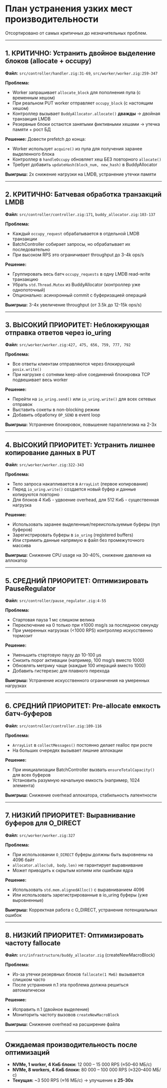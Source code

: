 # План устранения узких мест производительности

Отсортировано от самых критичных до незначительных проблем.

---

## 1. КРИТИЧНО: Устранить двойное выделение блоков (allocate + occupy)

**Файл:** `src/controller/handler.zig:31-69`, `src/worker/worker.zig:259-347`

**Проблема:**
- Worker запрашивает `allocate_block` для пополнения пула (с временным хешом)
- При реальном PUT worker отправляет `occupy_block` (с настоящим хешом)
- Контроллер вызывает `BuddyAllocator.allocate()` **дважды** → двойная транзакция LMDB
- Резервные блоки остаются занятыми фиктивными хешами → утечка памяти + рост БД

**Решение:**
 Довести prefetch до конца:
  - Worker использует `acquire()` из пула для получения заранее выделенного блока
  - Контроллер в `handleOccupy` обновляет хеш БЕЗ повторного `allocate()`
  - Требует добавить `updateHash(block_num, new_hash)` в BuddyAllocator

**Выигрыш:** 2x снижение нагрузки на LMDB, устранение утечки памяти

---

## 2. КРИТИЧНО: Батчевая обработка транзакций LMDB

**Файл:** `src/controller/controller.zig:171`, `buddy_allocator.zig:103-137`

**Проблема:**
- Каждый `occupy_request` обрабатывается в отдельной LMDB транзакции
- BatchController собирает запросы, но обрабатывает их последовательно
- При высоком RPS это ограничивает throughput до 3-4k ops/s

**Решение:**
- Группировать весь батч `occupy_requests` в одну LMDB read-write транзакцию
- Убрать `std.Thread.Mutex` из BuddyAllocator (контроллер уже однопоточный)
- Опционально: асинхронный commit с буферизацией операций

**Выигрыш:** 3-4x увеличение throughput (от 3.5k до 12-15k ops/s)

---

## 3. ВЫСОКИЙ ПРИОРИТЕТ: Неблокирующая отправка ответов через io_uring

**Файл:** `src/worker/worker.zig:427, 475, 656, 759, 777, 792`

**Проблема:**
- Все ответы клиентам отправляются через блокирующий `posix.write()`
- При нагрузке с сотнями keep-alive соединений блокировка TCP подвешивает весь worker

**Решение:**
- Перейти на `io_uring.send()` или `io_uring.write()` для всех сетевых отправок
- Выставить сокеты в non-blocking режим
- Добавить обработку `OP_SEND` в event loop

**Выигрыш:** Устранение блокировок, повышение параллелизма на 2-3x

---

## 4. ВЫСОКИЙ ПРИОРИТЕТ: Устранить лишнее копирование данных в PUT

**Файл:** `src/worker/worker.zig:322-343`

**Проблема:**
- Тело запроса накапливается в `ArrayList` (первое копирование)
- Перед `io_uring.write()` создается новый буфер и данные копируются повторно
- Для блоков 4 КиБ - удвоение overhead, для 512 КиБ - существенная нагрузка

**Решение:**
- Использовать заранее выделенные/переиспользуемые буферы (пул буферов)
- Зарегистрировать буферы в `io_uring` (registered buffers)
- Или стримить данные напрямую в файл без промежуточного массива

**Выигрыш:** Снижение CPU usage на 30-40%, снижение давления на аллокатор

---

## 5. СРЕДНИЙ ПРИОРИТЕТ: Оптимизировать PauseRegulator

**Файл:** `src/controller/pause_regulator.zig:4-55`

**Проблема:**
- Стартовая пауза 1 мс слишком велика
- Переключение на 0 только при ≥1000 msg/s за последнюю секунду
- При умеренных нагрузках (<1000 RPS) контроллер искусственно тормозит

**Решение:**
- Уменьшить стартовую паузу до 10-100 μs
- Снизить порог активации (например, 100 msg/s вместо 1000)
- Обновлять метрику чаще (каждые 100 итераций вместо 1000)
- Добавить гистерезис для плавного перехода

**Выигрыш:** Устранение искусственного ограничения на умеренных нагрузках

---

## 6. СРЕДНИЙ ПРИОРИТЕТ: Pre-allocate емкость батч-буферов

**Файл:** `src/controller/controller.zig:109-116`

**Проблема:**
- `ArrayList` в `collectMessages()` постоянно делает realloc при росте
- На больших очередях вызывает лишние аллокации

**Решение:**
- При инициализации BatchController вызвать `ensureTotalCapacity()` для всех буферов
- Установить разумную начальную емкость (например, 1024 элемента)

**Выигрыш:** Снижение overhead аллокатора, стабильность латентности

---

## 7. НИЗКИЙ ПРИОРИТЕТ: Выравнивание буферов для O_DIRECT

**Файл:** `src/worker/worker.zig:327`

**Проблема:**
- При использовании `O_DIRECT` буферы должны быть выровнены на 4096 байт
- `allocator.alloc(u8, body.len)` не гарантирует выравнивание
- Может приводить к скрытым копиям или ошибкам ядра

**Решение:**
- Использовать `std.mem.alignedAlloc()` с выравниванием 4096
- Или использовать зарегистрированные в io_uring буферы (уже выровненные)

**Выигрыш:** Корректная работа с O_DIRECT, устранение потенциальных ошибок

---

## 8. НИЗКИЙ ПРИОРИТЕТ: Оптимизировать частоту fallocate

**Файл:** `src/infrastructure/buddy_allocator.zig` (createNewMacroBlock)

**Проблема:**
- Из-за утечки резервных блоков `fallocate(1 МиБ)` вызывается слишком часто
- После устранения п.1 эта проблема должна решиться автоматически

**Решение:**
- Исправить п.1 (двойное выделение)
- Мониторить частоту вызовов `createNewMacroBlock`

**Выигрыш:** Снижение overhead на расширение файла

---

## Ожидаемая производительность после оптимизаций

- **NVMe, 1 worker, 4 КиБ блоки:** 12 000 – 15 000 RPS (≈50–60 МБ/с)
- **NVMe, 8 workers, 4 КиБ блоки:** 80 000 – 100 000 RPS (≈320–400 МБ/с)
- **Текущая:** ~3 500 RPS (≈16 МБ/с) → улучшение в **25-30x**

